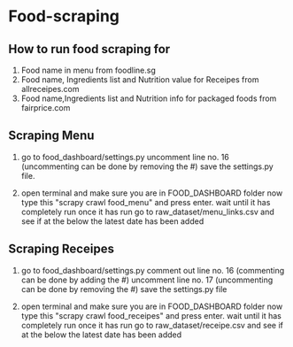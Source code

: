 # Food-scraping


## How to run food scraping for 
1) Food name in menu from foodline.sg
2) Food name, Ingredients list and Nutrition value for Receipes from allreceipes.com
3) Food name,Ingredients list and Nutrition info for packaged foods from fairprice.com


## Scraping Menu

1) go to food_dashboard/settings.py uncomment line no. 16 (uncommenting can be done by removing the #) save the settings.py file.

2) open terminal and make sure you are in FOOD_DASHBOARD folder now type this "scrapy crawl food_menu" and press enter. wait until it has completely run once it has run go to raw_dataset/menu_links.csv and see if at the below the latest date has been added 
    
## Scraping Receipes
1) go to food_dashboard/settings.py comment out line no. 16 (commenting can be done by adding the #) uncomment line no. 17 (uncommenting can be done by removing the #) save the settings.py file

2) open terminal and make sure you are in FOOD_DASHBOARD folder now type this "scrapy crawl food_receipes" and press enter. wait until it has completely run once it has run go to raw_dataset/receipe.csv and see if at the below the latest date has been added 
 
